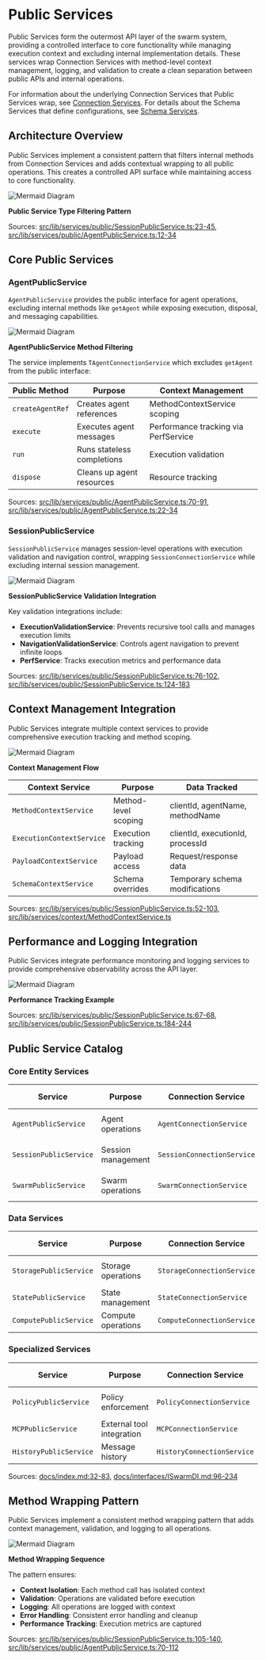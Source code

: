 # Public Services

Public Services form the outermost API layer of the swarm system, providing a controlled interface to core functionality while managing execution context and excluding internal implementation details. These services wrap Connection Services with method-level context management, logging, and validation to create a clean separation between public APIs and internal operations.

For information about the underlying Connection Services that Public Services wrap, see [Connection Services](#3.3). For details about the Schema Services that define configurations, see [Schema Services](#3.2).

## Architecture Overview

Public Services implement a consistent pattern that filters internal methods from Connection Services and adds contextual wrapping to all public operations. This creates a controlled API surface while maintaining access to core functionality.

![Mermaid Diagram](./diagrams\16_Public_Services_0.svg)

**Public Service Type Filtering Pattern**

Sources: [src/lib/services/public/SessionPublicService.ts:23-45](), [src/lib/services/public/AgentPublicService.ts:12-34]()

## Core Public Services

### AgentPublicService

`AgentPublicService` provides the public interface for agent operations, excluding internal methods like `getAgent` while exposing execution, disposal, and messaging capabilities.

![Mermaid Diagram](./diagrams\16_Public_Services_1.svg)

**AgentPublicService Method Filtering**

The service implements `TAgentConnectionService` which excludes `getAgent` from the public interface:

| Public Method | Purpose | Context Management |
|---------------|---------|-------------------|
| `createAgentRef` | Creates agent references | MethodContextService scoping |
| `execute` | Executes agent messages | Performance tracking via PerfService |
| `run` | Runs stateless completions | Execution validation |
| `dispose` | Cleans up agent resources | Resource tracking |

Sources: [src/lib/services/public/AgentPublicService.ts:70-91](), [src/lib/services/public/AgentPublicService.ts:22-34]()

### SessionPublicService

`SessionPublicService` manages session-level operations with execution validation and navigation control, wrapping `SessionConnectionService` while excluding internal session management.

![Mermaid Diagram](./diagrams\16_Public_Services_2.svg)

**SessionPublicService Validation Integration**

Key validation integrations include:

- **ExecutionValidationService**: Prevents recursive tool calls and manages execution limits
- **NavigationValidationService**: Controls agent navigation to prevent infinite loops
- **PerfService**: Tracks execution metrics and performance data

Sources: [src/lib/services/public/SessionPublicService.ts:76-102](), [src/lib/services/public/SessionPublicService.ts:124-183]()

## Context Management Integration

Public Services integrate multiple context services to provide comprehensive execution tracking and method scoping.

![Mermaid Diagram](./diagrams\16_Public_Services_3.svg)

**Context Management Flow**

| Context Service | Purpose | Data Tracked |
|----------------|---------|--------------|
| `MethodContextService` | Method-level scoping | clientId, agentName, methodName |
| `ExecutionContextService` | Execution tracking | clientId, executionId, processId |
| `PayloadContextService` | Payload access | Request/response data |
| `SchemaContextService` | Schema overrides | Temporary schema modifications |

Sources: [src/lib/services/public/SessionPublicService.ts:52-103](), [src/lib/services/context/MethodContextService.ts]()

## Performance and Logging Integration

Public Services integrate performance monitoring and logging services to provide comprehensive observability across the API layer.

![Mermaid Diagram](./diagrams\16_Public_Services_4.svg)

**Performance Tracking Example**

Sources: [src/lib/services/public/SessionPublicService.ts:67-68](), [src/lib/services/public/SessionPublicService.ts:184-244]()

## Public Service Catalog

### Core Entity Services

| Service | Purpose | Connection Service | Key Methods |
|---------|---------|-------------------|-------------|
| `AgentPublicService` | Agent operations | `AgentConnectionService` | `execute`, `run`, `dispose` |
| `SessionPublicService` | Session management | `SessionConnectionService` | `connect`, `emit`, `execute` |
| `SwarmPublicService` | Swarm operations | `SwarmConnectionService` | `getAgent`, `navigate`, `emit` |

### Data Services

| Service | Purpose | Connection Service | Key Methods |
|---------|---------|-------------------|-------------|
| `StoragePublicService` | Storage operations | `StorageConnectionService` | `take`, `upsert`, `remove` |
| `StatePublicService` | State management | `StateConnectionService` | `get`, `set`, `clear` |
| `ComputePublicService` | Compute operations | `ComputeConnectionService` | `calculate`, `update` |

### Specialized Services

| Service | Purpose | Connection Service | Key Methods |
|---------|---------|-------------------|-------------|
| `PolicyPublicService` | Policy enforcement | `PolicyConnectionService` | `validate`, `ban`, `unban` |
| `MCPPublicService` | External tool integration | `MCPConnectionService` | `callTool`, `listTools` |
| `HistoryPublicService` | Message history | `HistoryConnectionService` | `push`, `pop`, `flush` |

Sources: [docs/index.md:32-83](), [docs/interfaces/ISwarmDI.md:96-234]()

## Method Wrapping Pattern

Public Services implement a consistent method wrapping pattern that adds context management, validation, and logging to all operations.

![Mermaid Diagram](./diagrams\16_Public_Services_5.svg)

**Method Wrapping Sequence**

The pattern ensures:
- **Context Isolation**: Each method call has isolated context
- **Validation**: Operations are validated before execution
- **Logging**: All operations are logged with context
- **Error Handling**: Consistent error handling and cleanup
- **Performance Tracking**: Execution metrics are captured

Sources: [src/lib/services/public/SessionPublicService.ts:105-140](), [src/lib/services/public/AgentPublicService.ts:70-112]()